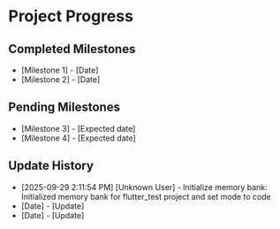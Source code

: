 # Project Progress

## Completed Milestones
- [Milestone 1] - [Date]
- [Milestone 2] - [Date]

## Pending Milestones
- [Milestone 3] - [Expected date]
- [Milestone 4] - [Expected date]

## Update History

- [2025-09-29 2:11:54 PM] [Unknown User] - Initialize memory bank: Initialized memory bank for flutter_test project and set mode to code
- [Date] - [Update]
- [Date] - [Update]
